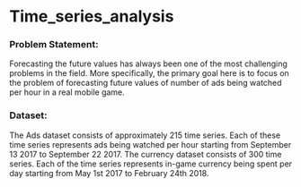 # Time_series_analysis

### Problem Statement:

Forecasting the future values has always been one of the most challenging problems in the field. More specifically, the primary goal here is to focus on the problem of forecasting future values of number of ads being watched per hour in a real mobile game.

### Dataset:

The Ads dataset consists of approximately 215 time series. Each of these time series represents ads being watched per hour starting from September 13 2017 to September 22 2017. The currency dataset consists of 300 time series. Each of the time series represents in-game currency being spent per day starting from May 1st 2017 to February 24th 2018.
